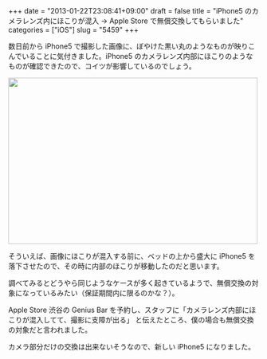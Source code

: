 +++
date = "2013-01-22T23:08:41+09:00"
draft = false
title = "iPhone5 のカメラレンズ内にほこりが混入 → Apple Store で無償交換してもらいました"
categories = ["iOS"]
slug = "5459"
+++

数日前から iPhone5 で撮影した画像に、ぼやけた黒い丸のようなものが映りこんでいることに気付きました。iPhone5 のカメラレンズ内部にほこりのようなものが確認できたので、コイツが影響しているのでしょう。

<img class="align-center" src="/images/2013/01/5459_1.png" border="0" width="500" height="334" />

そういえば、画像にほこりが混入する前に、ベッドの上から盛大に iPhone5 を落下させたので、その時に内部のほこりが移動したのだと思います。

調べてみるとどうやら同じようなケースが多く起きているようで、無償交換の対象になっているみたい（保証期間内に限るのかな？）。

Apple Store 渋谷の Genius Bar を予約し、スタッフに「カメラレンズ内部にほこりが混入してて、撮影に支障が出る」 と伝えたところ、僕の場合も無償交換の対象だと言われました。

カメラ部分だけの交換は出来ないそうなので、新しい iPhone5 になりました。
